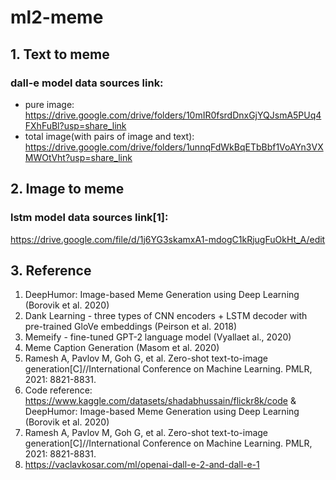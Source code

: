 # ml2-meme


## 1. Text to meme

### dall-e model data sources link:
* pure image: https://drive.google.com/drive/folders/10mIR0fsrdDnxGjYQJsmA5PUq4FXhFuBl?usp=share_link
* total image(with pairs of image and text): https://drive.google.com/drive/folders/1unnqFdWkBqETbBbf1VoAYn3VXMWOtVht?usp=share_link

## 2. Image to meme

### lstm model data sources link[1]:
https://drive.google.com/file/d/1j6YG3skamxA1-mdogC1kRjugFuOkHt_A/edit

## 3. Reference

1. DeepHumor: Image-based Meme Generation using Deep Learning (Borovik et al. 2020)
2. Dank Learning - three types of CNN encoders + LSTM decoder with pre-trained GloVe embeddings (Peirson et al. 2018)
3. Memeify - fine-tuned GPT-2 language model (Vyallaet al., 2020)
4. Meme Caption Generation (Masom et al. 2020)
5. Ramesh A, Pavlov M, Goh G, et al. Zero-shot text-to-image generation[C]//International Conference on Machine Learning. PMLR, 2021: 8821-8831.
6. Code reference: https://www.kaggle.com/datasets/shadabhussain/flickr8k/code & DeepHumor: Image-based Meme Generation using Deep Learning (Borovik et al. 2020)
7. Ramesh A, Pavlov M, Goh G, et al. Zero-shot text-to-image generation[C]//International Conference on Machine Learning. PMLR, 2021: 8821-8831.
8. https://vaclavkosar.com/ml/openai-dall-e-2-and-dall-e-1

